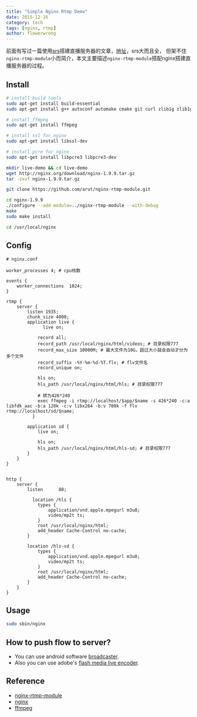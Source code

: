 ```yaml
---
title: "Simple Nginx Rtmp Demo"
date: 2015-12-16
category: tech
tags: [nginx, rtmp]
author: flowerwrong
---
```


前面有写过一篇使用[srs](https://github.com/ossrs/srs)搭建直播服务器的文章，[地址](http://blog.liveneeq.com/tech/2015/12/09/simple-rtmp-and-hls-live.html)，srs大而且全，
但架不住`nginx-rtmp-module`小而简介，本文主要描述`nginx-rtmp-module`搭配nginx搭建直播服务器的过程。

## Install

```bash
# install build tools
sudo apt-get install build-essential
sudo apt-get install g++ autoconf automake cmake git curl zlib1g zlib1g.dev

# install ffmpeg
sudo apt-get install ffmpeg

# install ssl for nginx
sudo apt-get install libssl-dev

# install pcre for nginx
sudo apt-get install libpcre3 libpcre3-dev

mkdir live-demo && cd live-demo
wget http://nginx.org/download/nginx-1.9.9.tar.gz
tar -zxvf nginx-1.9.9.tar.gz

git clone https://github.com/arut/nginx-rtmp-module.git

cd nginx-1.9.9
./configure --add-module=../nginx-rtmp-module --with-debug
make
sudo make install

cd /usr/local/nginx
```

## Config


```
# nginx.conf

worker_processes 4; # cpu核数

events {
    worker_connections  1024;
}

rtmp {
    server {
      	listen 1935;
      	chunk_size 4000;
      	application live {
    	      live on;

      	    record all;
      	    record_path /usr/local/nginx/html/videos; # 目录权限777
      	    record_max_size 10000M; # 最大文件为10G，超过大小就会自动才分为多个文件
            record_suffix -%Y-%m-%d-%T.flv; # flv文件名
      	    record_unique on;

            hls on;
            hls_path /usr/local/nginx/html/hls; # 目录权限777

            # 转为426*240
            exec ffmpeg -i rtmp://localhost/$app/$name -s 426*240 -c:a libfdk_aac -b:a 128k -c:v libx264 -b:v 700k -f flv rtmp://localhost/sd/$name;
	      }

        application sd {
            live on;

            hls on;
            hls_path /usr/local/nginx/html/hls-sd; # 目录权限777
        }
    }
}


http {
    server {
        listen      80;

	      location /hls {
            types {
                application/vnd.apple.mpegurl m3u8;
                video/mp2t ts;
            }
            root /usr/local/nginx/html;
            add_header Cache-Control no-cache;
        }

        location /hls-sd {
            types {
                application/vnd.apple.mpegurl m3u8;
                video/mp2t ts;
            }
            root /usr/local/nginx/html;
            add_header Cache-Control no-cache;
        }
    }
}
```

## Usage

```bash
sudo sbin/nginx
```

## How to push flow to server?

* You can use android software [broadcaster](http://help.aodianyun.com/aodianyun_doc/60).
* Also you can use adobe's [flash media live encoder](http://www.adobe.com/cn/products/flash-media-encoder.html).

## Reference

* [nginx-rtmp-module](https://github.com/arut/nginx-rtmp-module)
* [nginx](http://nginx.org)
* [ffmpeg](http://ffmpeg.org)
